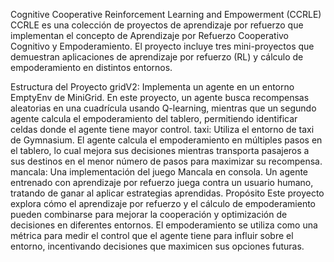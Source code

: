 Cognitive Cooperative Reinforcement Learning and Empowerment (CCRLE)
CCRLE es una colección de proyectos de aprendizaje por refuerzo que implementan el concepto de Aprendizaje por Refuerzo Cooperativo Cognitivo y Empoderamiento. El proyecto incluye tres mini-proyectos que demuestran aplicaciones de aprendizaje por refuerzo (RL) y cálculo de empoderamiento en distintos entornos.

Estructura del Proyecto
gridV2: Implementa un agente en un entorno EmptyEnv de MiniGrid. En este proyecto, un agente busca recompensas aleatorias en una cuadrícula usando Q-learning, mientras que un segundo agente calcula el empoderamiento del tablero, permitiendo identificar celdas donde el agente tiene mayor control.
taxi: Utiliza el entorno de taxi de Gymnasium. El agente calcula el empoderamiento en múltiples pasos en el tablero, lo cual mejora sus decisiones mientras transporta pasajeros a sus destinos en el menor número de pasos para maximizar su recompensa.
mancala: Una implementación del juego Mancala en consola. Un agente entrenado con aprendizaje por refuerzo juega contra un usuario humano, tratando de ganar al aplicar estrategias aprendidas.
Propósito
Este proyecto explora cómo el aprendizaje por refuerzo y el cálculo de empoderamiento pueden combinarse para mejorar la cooperación y optimización de decisiones en diferentes entornos. El empoderamiento se utiliza como una métrica para medir el control que el agente tiene para influir sobre el entorno, incentivando decisiones que maximicen sus opciones futuras.
